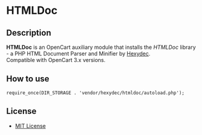 # HTMLDoc

## Description
**HTMLDoc** is an OpenCart auxiliary module that installs the *HTMLDoc* library - a PHP HTML Document Parser and Minifier by [Hexydec](https://github.com/hexydec/htmldoc).  
Compatible with OpenCart 3.x versions.

## How to use
```
require_once(DIR_STORAGE . 'vendor/hexydec/htmldoc/autoload.php');
```

## License
* [MIT License](LICENSE.txt)
